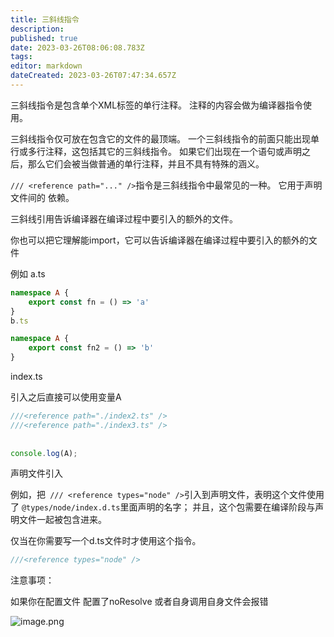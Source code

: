 ```yaml
---
title: 三斜线指令
description: 
published: true
date: 2023-03-26T08:06:08.783Z
tags: 
editor: markdown
dateCreated: 2023-03-26T07:47:34.657Z
---
```


三斜线指令是包含单个XML标签的单行注释。 注释的内容会做为编译器指令使用。

三斜线指令仅可放在包含它的文件的最顶端。 一个三斜线指令的前面只能出现单行或多行注释，这包括其它的三斜线指令。 如果它们出现在一个语句或声明之后，那么它们会被当做普通的单行注释，并且不具有特殊的涵义。

`/// <reference path="..." />`指令是三斜线指令中最常见的一种。 它用于声明文件间的 依赖。

三斜线引用告诉编译器在编译过程中要引入的额外的文件。

你也可以把它理解能import，它可以告诉编译器在编译过程中要引入的额外的文件

例如
a.ts

```ts
namespace A {
    export const fn = () => 'a'
}
b.ts

namespace A {
    export const fn2 = () => 'b'
}
```
index.ts

引入之后直接可以使用变量A
```ts
///<reference path="./index2.ts" />
///<reference path="./index3.ts" />
 
 
console.log(A);
```
声明文件引入

例如，把` /// <reference types="node" />`引入到声明文件，表明这个文件使用了 `@types/node/index.d.ts`里面声明的名字； 并且，这个包需要在编译阶段与声明文件一起被包含进来。

仅当在你需要写一个d.ts文件时才使用这个指令。

```ts
///<reference types="node" />
```
注意事项：

如果你在配置文件 配置了noResolve 或者自身调用自身文件会报错

![image.png](https://raw.githubusercontent.com/cour125822/photo_wi/main/wiki/202303261531448.png)

